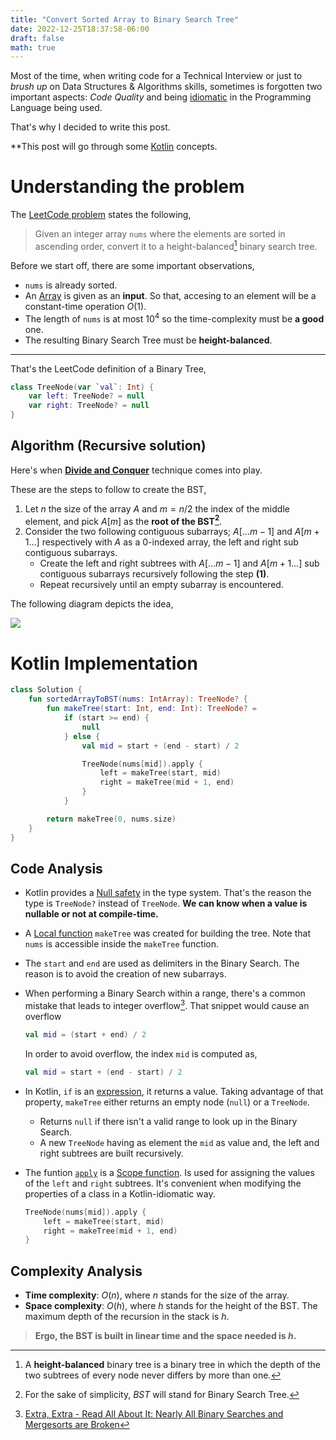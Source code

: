 ```yaml
---
title: "Convert Sorted Array to Binary Search Tree"
date: 2022-12-25T18:37:58-06:00
draft: false
math: true
---
```


Most of the time, when writing code for a Technical Interview or just to _brush up_ on Data Structures
\& Algorithms skills, sometimes is forgotten two important aspects: *Code Quality* and
being [idiomatic](https://softwareengineering.stackexchange.com/a/94567) in the Programming
Language being used.

That's why I decided to write this post.

**This post will go through some [Kotlin](https://kotlinlang.org/) concepts.

# Understanding the problem

The [LeetCode problem](https://leetcode.com/problems/convert-sorted-array-to-binary-search-tree) states the following,

> Given an integer array `nums` where the elements are sorted in ascending order, convert it to a 
height-balanced[^1] binary search tree.

Before we start off, there are some important observations,

- `nums` is already sorted.
- An [Array](https://en.wikipedia.org/wiki/Array_(data_structure)) is given as an **input**. So
  that, accesing to an element will be a constant-time operation $O(1)$.
- The length of `nums` is at most $10^4$ so the time-complexity must be **a good** one.
- The resulting Binary Search Tree must be **height-balanced**.

----

That's the LeetCode definition of a Binary Tree,

```kotlin
class TreeNode(var `val`: Int) {
    var left: TreeNode? = null
    var right: TreeNode? = null
}
```

## Algorithm (Recursive solution)

Here's when [**Divide and Conquer**](https://www.geeksforgeeks.org/divide-and-conquer/) technique comes into play.

These are the steps to follow to create the BST,

1. Let $n$ the size of the array $A$ and $m = n/2$ the index of the middle element, and pick $A[m]$ as the __root of the BST[^2]__.
2. Consider the two following contiguous subarrays; $A[\ldots m-1]$ and $A[m+1 \ldots]$ respectively with $A$ as a $0$-indexed array, the left and right sub contiguous subarrays.
    * Create the left and right subtrees with $A[\ldots m-1]$ and $A[m+1 \ldots]$ sub contiguous subarrays recursively following the step __(1)__.
    * Repeat recursively until an empty subarray is encountered.

The following diagram depicts the idea,

![ ](/images/convert-sorted-arrray-to-binary-search-tree-kotlin.png)

# Kotlin Implementation

```kotlin
class Solution {
    fun sortedArrayToBST(nums: IntArray): TreeNode? {
        fun makeTree(start: Int, end: Int): TreeNode? =
            if (start >= end) {
                null
            } else {
                val mid = start + (end - start) / 2

                TreeNode(nums[mid]).apply {
                    left = makeTree(start, mid)
                    right = makeTree(mid + 1, end)
                }
            }

        return makeTree(0, nums.size)
    }
}
```

## Code Analysis

- Kotlin provides a [Null safety](https://kotlinlang.org/docs/null-safety.html) in the type system. That's the reason the type is `TreeNode?` instead of `TreeNode`. **We can know when a value is nullable or not at compile-time.**
- A [Local function](https://kotlinlang.org/docs/functions.html#local-functions) `makeTree` was created for building the tree. Note that `nums` is accessible inside the `makeTree` function.
- The `start` and  `end` are used as delimiters in the Binary Search. The reason is to avoid the creation of new subarrays.
- When performing a Binary Search within a range, there's a common mistake that leads to integer overflow[^3].
    That snippet would cause an overflow
    ```kotlin
    val mid = (start + end) / 2
    ```
    In order to avoid overflow, the index `mid` is computed as,
    ```kotlin
    val mid = start + (end - start) / 2
    ```


- In Kotlin, `if` is an [expression](https://kotlinlang.org/docs/control-flow.html#if-expression), it returns a value. Taking advantage of that property, `makeTree` either returns an empty node (`null`) or a `TreeNode`.
    * Returns `null` if there isn't a valid range to look up in the Binary Search.
    * A new `TreeNode` having as element the `mid` as value and, the left and right subtrees are built recursively.
- The funtion [`apply`](https://kotlinlang.org/docs/scope-functions.html#apply) is a [Scope function](https://kotlinlang.org/docs/scope-functions.html). Is used for assigning the values of the `left` and `right` subtrees. It's convenient when modifying the properties of a class in a Kotlin-idiomatic way.
    ```kotlin
    TreeNode(nums[mid]).apply {
        left = makeTree(start, mid)
        right = makeTree(mid + 1, end)
    } 
    ```

## Complexity Analysis

- **Time complexity**: $O(n)$, where $n$ stands for the size of the array.
- **Space complexity**: $O(h)$, where $h$ stands for the height of the BST. The maximum depth of the recursion in the stack is $h$.

> __Ergo, the BST is built in linear time and the space needed is $h$.__


[^1]: A **height-balanced** binary tree is a binary tree in which the depth of the two subtrees of every node never differs by more than one.
[^2]: For the sake of simplicity, _BST_ will stand for Binary Search Tree.
[^3]: [Extra, Extra - Read All About It: Nearly All Binary Searches and Mergesorts are Broken](https://ai.googleblog.com/2006/06/extra-extra-read-all-about-it-nearly.html)
